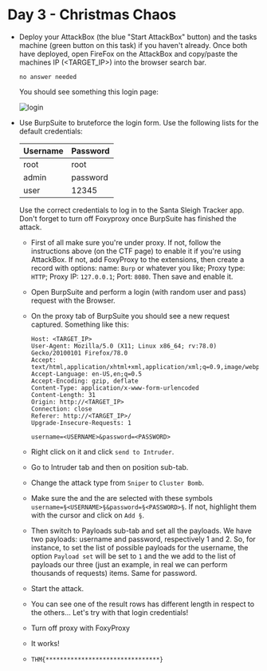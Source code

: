 # Day 3 - Christmas Chaos

- Deploy your AttackBox (the blue "Start AttackBox" button) and the tasks machine (green button on this task) if you haven't already. Once both have deployed, open FireFox on the AttackBox and copy/paste the machines IP (<TARGET_IP>) into the browser search bar.

	  no answer needed

	You should see something this login page:

	![login](https://github.com/edoardottt/tryhackme-ctf/blob/main/Advent-of-Cyber-2020/Day-03-Christmas_Chaos/login.png)

- Use BurpSuite to bruteforce the login form.  Use the following lists for the default credentials:

	| Username | Password |
	|---|---|
	| root | root |
	| admin | password |
	| user | 12345 |

	Use the correct credentials to log in to the Santa Sleigh Tracker app. Don't forget to turn off Foxyproxy once BurpSuite has finished the attack.

	- First of all make sure you're under proxy. If not, follow the instructions above (on the CTF page) to enable it if you're using AttackBox. If not, add FoxyProxy to the extensions, then create a record with options: name: `Burp` or whatever you like; Proxy type: `HTTP`; Proxy IP: `127.0.0.1`; Port: `8080`. Then save and enable it.

	- Open BurpSuite and perform a login (with random user and pass) request with the Browser.

	- On the proxy tab of BurpSuite you should see a new request captured. Something like this:
		
		```POST /login HTTP/1.1
		Host: <TARGET_IP>
		User-Agent: Mozilla/5.0 (X11; Linux x86_64; rv:78.0) Gecko/20100101 Firefox/78.0
		Accept: text/html,application/xhtml+xml,application/xml;q=0.9,image/webp,*/*;q=0.8
		Accept-Language: en-US,en;q=0.5
		Accept-Encoding: gzip, deflate
		Content-Type: application/x-www-form-urlencoded
		Content-Length: 31
		Origin: http://<TARGET_IP>
		Connection: close
		Referer: http://<TARGET_IP>/
		Upgrade-Insecure-Requests: 1

		username=<USERNAME>&password=<PASSWORD>
		```

	- Right click on it and click `send to Intruder`.

	-  Go to Intruder tab and then on position sub-tab.

	- Change the attack type from `Sniper` to `Cluster Bomb`.
	
	- Make sure the <USERNAME> and the <PASSWORD> are selected with these symbols `username=§<USERNAME>§&password=§<PASSWORD>§`. If not, highlight them with the cursor and click on `Add §`.
	
	- Then switch to Payloads sub-tab and set all the payloads. We have two payloads: username and password, respectively 1 and 2. So, for instance, to set the list of possible payloads for the username, the option `Payload set` will be set to `1` and the we add to the list of payloads our three (just an example, in real we can perform thousands of requests) items. Same for password.

	- Start the attack.

	- You can see one of the result rows has different length in respect to the others... Let's try with that login credentials!

	- Turn off proxy with FoxyProxy
	
	- It works!

	- `THM{********************************}`
